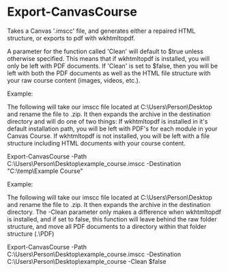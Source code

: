 # Export-CanvasCourse
Takes a Canvas '.imscc' file, and generates either a repaired HTML structure, or exports to pdf with wkhtmltopdf.


A parameter for the function called 'Clean' will default to $true unless otherwise specified. This means that if wkhtmltopdf is
installed, you will only be left with PDF documents. If 'Clean' is set to $false, then you will be left with both the PDF documents
as well as the HTML file structure with your raw course content (images, videos, etc.).


Example:

The following will take our imscc file located at C:\Users\Person\Desktop and rename the file to .zip. It then expands the archive
in the destination directory and will do one of two things:
  If wkhtmltopdf is installed in it's default installation path, you will be left with PDF's for each module in your Canvas Course.
  If wkhtmltopdf is not installed, you will be left with a file structure including HTML documents with your course content.

Export-CanvasCourse -Path C:\Users\Person\Desktop\example_course.imscc -Destination "C:\temp\Example Course"


Example:

The following will take our imscc file located at C:\Users\Person\Desktop and rename the file to .zip. It then expands the archive in the destination directory. The -Clean parameter only makes a difference when wkhtmltopdf is installed, and if set to false, this function will leave behind the raw folder structure, and move all PDF documents to a directory within that folder structure (.\PDF\)

Export-CanvasCourse -Path C:\Users\Person\Desktop\example_course.imscc -Destination C:\Users\Person\Desktop\example_course -Clean $false
